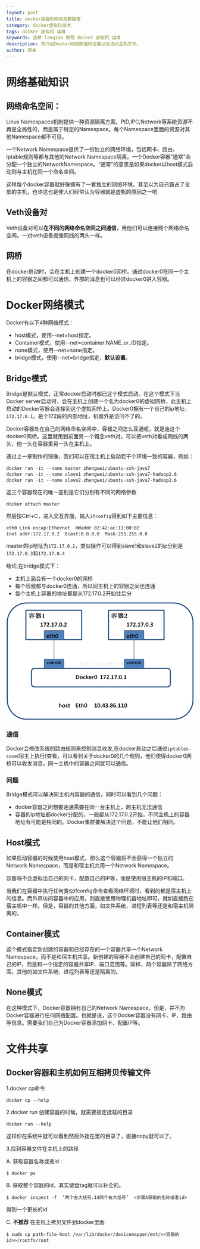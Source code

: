 ```yaml
---
layout: post
title: docker容器的网络及数据卷
category: docker虚拟化技术
tags: docker 虚拟机 运维
keywords: 蓝桥 lanqiao 教程 docker 虚拟机 运维 
description: 本介绍Docker网络原理和设置以及访问主机文件。
author: 郑未
---
```


# 网络基础知识

## 网络命名空间：

Linux Namespaces机制提供一种资源隔离方案。PID,IPC,Network等系统资源不再是全局性的，而是属于特定的Namespace。每个Namespace里面的资源对其他Namespace都不可见。

一个Network Namespace提供了一份独立的网络环境，包括网卡、路由、Iptable规则等都与其他的Network Namespace隔离。一个Docker容器“通常”会分配一个独立的NetworkNamespace。“通常”的意思是如果docker以host模式启动则与主机在同一个命名空间。

这样每个docker容器就好像拥有了一套独立的网络环境，甚至以为自己霸占了全部的主机，也许这也是使人们经常认为容器就是虚机的原因之一吧

## Veth设备对

Veth设备对可以**在不同的网络命名空间之间通信**，用他们可以连接两个网络命名空间。一对veth设备就像网线的两头一样。

## 网桥

在docker启动时，会在主机上创建一个docker0网桥。通过docker0在同一个主机上的容器之间都可以通信，外部的消息也可以经过docker0进入容器。

# Docker网络模式

Docker有以下4种网络模式：

- host模式，使用--net=host指定。
- Container模式，使用--net=container:NAME_or_ID指定。
- none模式，使用--net=none指定。
- bridge模式，使用--net=bridge指定，**默认设置**。

## Bridge模式

Bridge是默认模式，正常docker启动时都已这个模式启动。在这个模式下当Docker server启动时，会在主机上创建一个名为docker0的虚拟网桥，此主机上启动的Docker容器会连接到这个虚拟网桥上。Docker0拥有一个自己的ip地址，`172.17.0.1`。是个172段的内部地址，机器外是访问不了的。

Docker容器处在自己的网络命名空间中，容器之间怎么互通呢，就是连这个docker0网桥。这里就用到前面另一个概念veth对。可以把veth对看成网线的两头，他一头在容器里另一头在主机上。

通过上一章制作的镜像，我们可以在宿主机上启动若干个环境一致的容器，例如：

	docker run -it --name master zhengwei/ubuntu-ssh-java7
	docker run -it --name slave1 zhengwei/ubuntu-ssh-java7-hadoop2.6
	docker run -it --name slave2 zhengwei/ubuntu-ssh-java7-hadoop2.6

这三个容器现在的唯一差别是它们分别有不同的网络参数

	docker attach master

然后按Ctrl+C，进入交互界面，输入`ifconfig`得到如下主要信息：

	eth0 Link encap:Ethernet  HWaddr 02:42:ac:11:00:02  
    inet addr:172.17.0.2  Bcast:0.0.0.0  Mask:255.255.0.0

master的ip地址为`172.17.0.2`，类似操作可以得到slave1和slave2的ip分别是`172.17.0.3`和`172.17.0.4`

结论,在bridge模式下：

- 主机上面会有一个docker0的网桥
- 每个容器都与docker0连通，所以同主机上的容器之间也连通
- 每个主机上容器的地址都是从172.17.0.2开始往后分

![](/public/img/docker/bridge.png)

### 通信

Docker会修改系统的路由规则来控制消息收发,在docker启动之后通过`iptables-save`(宿主上执行)查看，可以看到关于docker0的几个规则，他们使得docker0网桥可以收发消息。同一主机中的容器之间就可以通信。

### 问题

Bridge模式可以解决同主机内容器的通信，同时可以看到几个问题：

- docker容器之间想要连通需要在同一台主机上，跨主机无法通信
- 容器的ip地址都docker分配的，一般都从172.17.0.2开始，不同主机上的容器地址有可能是相同的。Docker集群要解决这个问题，不能让他们相同。

## Host模式

如果启动容器的时候使用host模式，那么这个容器将不会获得一个独立的Network Namespace，而是和宿主机共用一个Network Namespace。

容器将不会虚拟出自己的网卡，配置自己的IP等，而是使用宿主机的IP和端口。


当我们在容器中执行任何类似ifconfig命令查看网络环境时，看到的都是宿主机上的信息。而外界访问容器中的应用，则直接使用物理机器地址即可，就如直接跑在宿主机中一样。但是，容器的其他方面，如文件系统、进程列表等还是和宿主机隔离的。


## Container模式

这个模式指定新创建的容器和已经存在的一个容器共享一个Network Namespace，而不是和宿主机共享。新创建的容器不会创建自己的网卡，配置自己的IP，而是和一个指定的容器共享IP、端口范围等。同样，两个容器除了网络方面，其他的如文件系统、进程列表等还是隔离的。

## None模式

在这种模式下，Docker容器拥有自己的Network Namespace，但是，并不为Docker容器进行任何网络配置。也就是说，这个Docker容器没有网卡、IP、路由等信息。需要我们自己为Docker容器添加网卡、配置IP等。


# 文件共享

## Docker容器和主机如何互相拷贝传输文件

1.docker cp命令
	
	docker cp --help

2.docker run 创建容器的时候，就需要指定挂载的目录

	docker run --help

这样你在系统中就可以看到然后外挂在里的目录了，直接copy就可以了。 

3.找到容器文件在主机上的路径

A. 获取容器名称或者id :

	$ docker ps

B. 获取整个容器的id，其实键盘tag就可以补全的。 

	$ docker inspect -f  ’两个左大括号.Id两个右大括号’  <步骤A获取的名称或者id>

得到一个更长的id

C. **不推荐** 在主机上拷贝文件到docker里面:

	$ sudo cp path-file-host /var/lib/docker/devicemapper/mnt/<<容器的id>>/rootfs/root